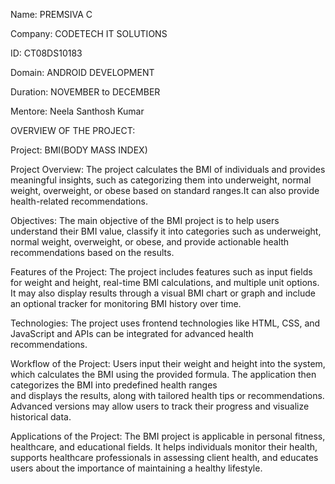 Name: PREMSIVA C

Company: CODETECH IT SOLUTIONS

ID: CT08DS10183

Domain: ANDROID DEVELOPMENT

Duration: NOVEMBER to DECEMBER

Mentore: Neela Santhosh Kumar



OVERVIEW OF THE PROJECT:

Project: BMI(BODY MASS INDEX)

Project Overview:
            The project calculates the BMI of individuals and provides meaningful insights, such as categorizing them into underweight, normal weight, overweight, or obese based on 
            standard ranges.It can also provide health-related recommendations.
            
Objectives:
           The main objective of the BMI project is to help users understand their BMI value, classify it into categories such as underweight, normal weight, overweight, or obese,
           and provide actionable health recommendations based on the results.

Features of the Project:
           The project includes features such as input fields for weight and height, real-time BMI calculations, and multiple unit options. It may also display results through a
           visual BMI chart or graph and include an optional tracker for monitoring BMI history over time.

Technologies:
           The project uses frontend technologies like HTML, CSS, and JavaScript and APIs can be integrated for advanced health recommendations.

Workflow of the Project:
           Users input their weight and height into the system, which calculates the BMI using the provided formula. The application then categorizes the BMI into predefined health ranges                        
           and displays the results, along with tailored health tips or recommendations. Advanced versions may allow users to track their progress and visualize historical data.

Applications of the Project:
          The BMI project is applicable in personal fitness, healthcare, and educational fields. It helps individuals monitor their health, supports healthcare professionals in 
          assessing client health, and educates users about the importance of maintaining a healthy lifestyle.
